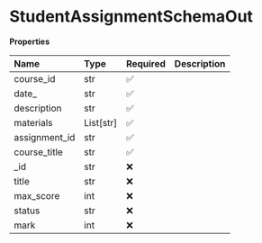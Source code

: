 # StudentAssignmentSchemaOut

**Properties**

| Name          | Type      | Required | Description |
| :------------ | :-------- | :------- | :---------- |
| course_id     | str       | ✅       |             |
| date\_        | str       | ✅       |             |
| description   | str       | ✅       |             |
| materials     | List[str] | ✅       |             |
| assignment_id | str       | ✅       |             |
| course_title  | str       | ✅       |             |
| \_id          | str       | ❌       |             |
| title         | str       | ❌       |             |
| max_score     | int       | ❌       |             |
| status        | str       | ❌       |             |
| mark          | int       | ❌       |             |

<!-- This file was generated by liblab | https://liblab.com/ -->
